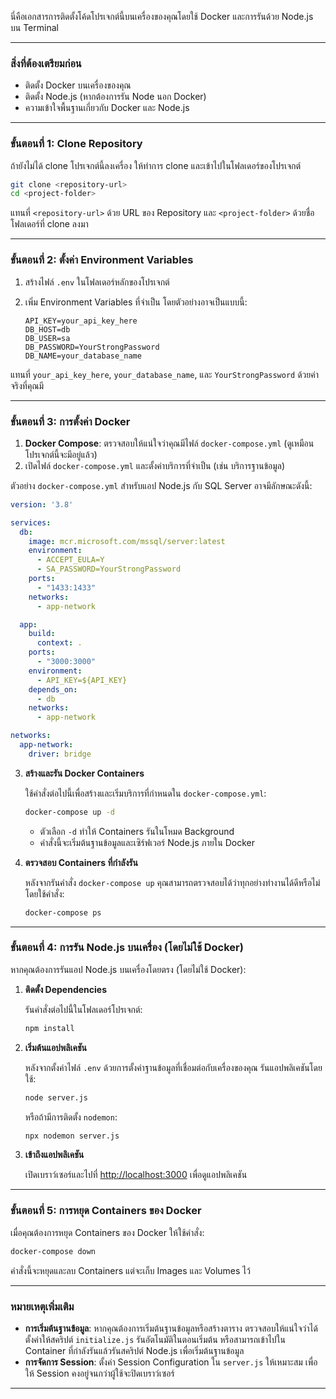 นี่คือเอกสารการติดตั้งโค้ดโปรเจกต์นี้บนเครื่องของคุณโดยใช้ Docker และการรันด้วย Node.js บน Terminal

---

### สิ่งที่ต้องเตรียมก่อน

- ติดตั้ง Docker บนเครื่องของคุณ
- ติดตั้ง Node.js (หากต้องการรัน Node นอก Docker)
- ความเข้าใจพื้นฐานเกี่ยวกับ Docker และ Node.js

---

### ขั้นตอนที่ 1: Clone Repository

ถ้ายังไม่ได้ clone โปรเจกต์นี้ลงเครื่อง ให้ทำการ clone และเข้าไปในโฟลเดอร์ของโปรเจกต์

```bash
git clone <repository-url>
cd <project-folder>
```

แทนที่ `<repository-url>` ด้วย URL ของ Repository และ `<project-folder>` ด้วยชื่อโฟลเดอร์ที่ clone ลงมา

---

### ขั้นตอนที่ 2: ตั้งค่า Environment Variables

1. สร้างไฟล์ `.env` ในโฟลเดอร์หลักของโปรเจกต์
2. เพิ่ม Environment Variables ที่จำเป็น โดยตัวอย่างอาจเป็นแบบนี้:

   ```plaintext
   API_KEY=your_api_key_here
   DB_HOST=db
   DB_USER=sa
   DB_PASSWORD=YourStrongPassword
   DB_NAME=your_database_name
   ```

แทนที่ `your_api_key_here`, `your_database_name`, และ `YourStrongPassword` ด้วยค่าจริงที่คุณมี

---

### ขั้นตอนที่ 3: การตั้งค่า Docker

1. **Docker Compose**: ตรวจสอบให้แน่ใจว่าคุณมีไฟล์ `docker-compose.yml` (ดูเหมือนโปรเจกต์นี้จะมีอยู่แล้ว)
2. เปิดไฟล์ `docker-compose.yml` และตั้งค่าบริการที่จำเป็น (เช่น บริการฐานข้อมูล)

ตัวอย่าง `docker-compose.yml` สำหรับแอป Node.js กับ SQL Server อาจมีลักษณะดังนี้:

   ```yaml
   version: '3.8'

   services:
     db:
       image: mcr.microsoft.com/mssql/server:latest
       environment:
         - ACCEPT_EULA=Y
         - SA_PASSWORD=YourStrongPassword
       ports:
         - "1433:1433"
       networks:
         - app-network

     app:
       build:
         context: .
       ports:
         - "3000:3000"
       environment:
         - API_KEY=${API_KEY}
       depends_on:
         - db
       networks:
         - app-network

   networks:
     app-network:
       driver: bridge
   ```

3. **สร้างและรัน Docker Containers**

   ใช้คำสั่งต่อไปนี้เพื่อสร้างและเริ่มบริการที่กำหนดใน `docker-compose.yml`:

   ```bash
   docker-compose up -d
   ```

   - ตัวเลือก `-d` ทำให้ Containers รันในโหมด Background
   - คำสั่งนี้จะเริ่มต้นฐานข้อมูลและเซิร์ฟเวอร์ Node.js ภายใน Docker

4. **ตรวจสอบ Containers ที่กำลังรัน**

   หลังจากรันคำสั่ง `docker-compose up` คุณสามารถตรวจสอบได้ว่าทุกอย่างทำงานได้ดีหรือไม่โดยใช้คำสั่ง:

   ```bash
   docker-compose ps
   ```

---

### ขั้นตอนที่ 4: การรัน Node.js บนเครื่อง (โดยไม่ใช้ Docker)

หากคุณต้องการรันแอป Node.js บนเครื่องโดยตรง (โดยไม่ใช้ Docker):

1. **ติดตั้ง Dependencies**

   รันคำสั่งต่อไปนี้ในโฟลเดอร์โปรเจกต์:

   ```bash
   npm install
   ```

2. **เริ่มต้นแอปพลิเคชัน**

   หลังจากตั้งค่าไฟล์ `.env` ด้วยการตั้งค่าฐานข้อมูลที่เชื่อมต่อกับเครื่องของคุณ รันแอปพลิเคชันโดยใช้:

   ```bash
   node server.js
   ```

   หรือถ้ามีการติดตั้ง `nodemon`:

   ```bash
   npx nodemon server.js
   ```

3. **เข้าถึงแอปพลิเคชัน**

   เปิดเบราว์เซอร์และไปที่ [http://localhost:3000](http://localhost:3000) เพื่อดูแอปพลิเคชัน

---

### ขั้นตอนที่ 5: การหยุด Containers ของ Docker

เมื่อคุณต้องการหยุด Containers ของ Docker ให้ใช้คำสั่ง:

```bash
docker-compose down
```

คำสั่งนี้จะหยุดและลบ Containers แต่จะเก็บ Images และ Volumes ไว้

---

### หมายเหตุเพิ่มเติม

- **การเริ่มต้นฐานข้อมูล**: หากคุณต้องการเริ่มต้นฐานข้อมูลหรือสร้างตาราง ตรวจสอบให้แน่ใจว่าได้ตั้งค่าให้สคริปต์ `initialize.js` รันอัตโนมัติในตอนเริ่มต้น หรือสามารถเข้าไปใน Container ที่กำลังรันแล้วรันสคริปต์ Node.js เพื่อเริ่มต้นฐานข้อมูล
- **การจัดการ Session**: ตั้งค่า Session Configuration ใน `server.js` ให้เหมาะสม เพื่อให้ Session คงอยู่จนกว่าผู้ใช้จะปิดเบราว์เซอร์

---
